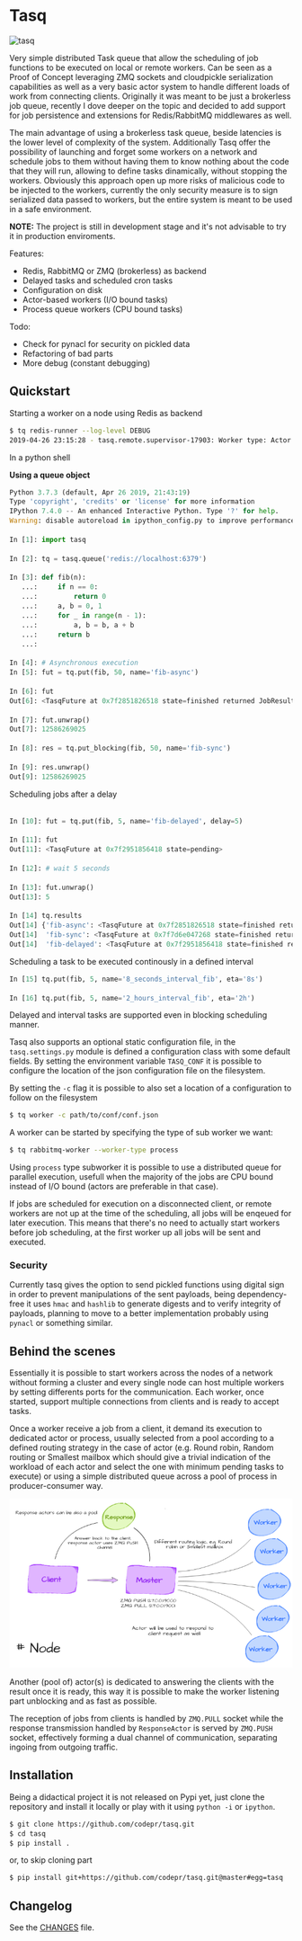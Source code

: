 Tasq
====

![tasq](https://github.com/codepr/tasq/workflows/tasq/badge.svg)

Very simple distributed Task queue that allow the scheduling of job functions
to be executed on local or remote workers. Can be seen as a Proof of Concept
leveraging ZMQ sockets and cloudpickle serialization capabilities as well as a
very basic actor system to handle different loads of work from connecting
clients. Originally it was meant to be just a brokerless job queue, recently
I dove deeper on the topic and decided to add support for job persistence and
extensions for Redis/RabbitMQ middlewares as well.

The main advantage of using a brokerless task queue, beside latencies is the
lower level of complexity of the system. Additionally Tasq offer the
possibility of launching and forget some workers on a network and schedule jobs
to them without having them to know nothing about the code that they will run,
allowing to define tasks dinamically, without stopping the workers. Obviously
this approach open up more risks of malicious code to be injected to the
workers, currently the only security measure is to sign serialized data passed
to workers, but the entire system is meant to be used in a safe environment.

**NOTE:** The project is still in development stage and it's not advisable to
try it in production enviroments.

Features:

- Redis, RabbitMQ or ZMQ (brokerless) as backend
- Delayed tasks and scheduled cron tasks
- Configuration on disk
- Actor-based workers (I/O bound tasks)
- Process queue workers (CPU bound tasks)

Todo:

- Check for pynacl for security on pickled data
- Refactoring of bad parts
- More debug (constant debugging)

## Quickstart

Starting a worker on a node using Redis as backend

```sh
$ tq redis-runner --log-level DEBUG
2019-04-26 23:15:28 - tasq.remote.supervisor-17903: Worker type: Actor
```

In a python shell

**Using a queue object**

```python
Python 3.7.3 (default, Apr 26 2019, 21:43:19)
Type 'copyright', 'credits' or 'license' for more information
IPython 7.4.0 -- An enhanced Interactive Python. Type '?' for help.
Warning: disable autoreload in ipython_config.py to improve performance.

In [1]: import tasq

In [2]: tq = tasq.queue('redis://localhost:6379')

In [3]: def fib(n):
   ...:     if n == 0:
   ...:         return 0
   ...:     a, b = 0, 1
   ...:     for _ in range(n - 1):
   ...:         a, b = b, a + b
   ...:     return b
   ...:

In [4]: # Asynchronous execution
In [5]: fut = tq.put(fib, 50, name='fib-async')

In [6]: fut
Out[6]: <TasqFuture at 0x7f2851826518 state=finished returned JobResult>

In [7]: fut.unwrap()
Out[7]: 12586269025

In [8]: res = tq.put_blocking(fib, 50, name='fib-sync')

In [9]: res.unwrap()
Out[9]: 12586269025
```

Scheduling jobs after a delay
```python

In [10]: fut = tq.put(fib, 5, name='fib-delayed', delay=5)

In [11]: fut
Out[11]: <TasqFuture at 0x7f2951856418 state=pending>

In [12]: # wait 5 seconds

In [13]: fut.unwrap()
Out[13]: 5

In [14] tq.results
Out[14] {'fib-async': <TasqFuture at 0x7f2851826518 state=finished returned JobResult>,
Out[14]  'fib-sync': <TasqFuture at 0x7f7d6e047268 state=finished returned JobResult>
Out[14]  'fib-delayed': <TasqFuture at 0x7f2951856418 state=finished returned JobResult>}
```

Scheduling a task to be executed continously in a defined interval

```python
In [15] tq.put(fib, 5, name='8_seconds_interval_fib', eta='8s')

In [16] tq.put(fib, 5, name='2_hours_interval_fib', eta='2h')
```

Delayed and interval tasks are supported even in blocking scheduling manner.

Tasq also supports an optional static configuration file, in the
`tasq.settings.py` module is defined a configuration class with some default
fields. By setting the environment variable `TASQ_CONF` it is possible to
configure the location of the json configuration file on the filesystem.

By setting the `-c` flag it is possible to also set a location of a
configuration to follow on the filesystem

```sh
$ tq worker -c path/to/conf/conf.json
```

A worker can be started by specifying the type of sub worker we want:

```sh
$ tq rabbitmq-worker --worker-type process
```
Using `process` type subworker it is possible to use a distributed queue for
parallel execution, usefull when the majority of the jobs are CPU bound instead
of I/O bound (actors are preferable in that case).

If jobs are scheduled for execution on a disconnected client, or remote workers
are not up at the time of the scheduling, all jobs will be enqeued for later
execution. This means that there's no need to actually start workers before job
scheduling, at the first worker up all jobs will be sent and executed.

### Security

Currently tasq gives the option to send pickled functions using digital sign in
order to prevent manipulations of the sent payloads, being dependency-free it
uses `hmac` and `hashlib` to generate digests and to verify integrity of
payloads, planning to move to a better implementation probably using `pynacl`
or something similar.

## Behind the scenes

Essentially it is possible to start workers across the nodes of a network
without forming a cluster and every single node can host multiple workers by
setting differents ports for the communication.  Each worker, once started,
support multiple connections from clients and is ready to accept tasks.

Once a worker receive a job from a client, it demand its execution to dedicated
actor or process, usually selected from a pool according to a defined routing
strategy in the case of actor (e.g.  Round robin, Random routing or Smallest
mailbox which should give a trivial indication of the workload of each actor
and select the one with minimum pending tasks to execute) or using a simple
distributed queue across a pool of process in producer-consumer way.

![Tasq master-workers arch](static/worker_model_2.png)

Another (pool of) actor(s) is dedicated to answering the clients with the
result once it is ready, this way it is possible to make the worker listening
part unblocking and as fast as possible.

The reception of jobs from clients is handled by `ZMQ.PULL` socket while the
response transmission handled by `ResponseActor` is served by `ZMQ.PUSH`
socket, effectively forming a dual channel of communication, separating ingoing
from outgoing traffic.

## Installation

Being a didactical project it is not released on Pypi yet, just clone the
repository and install it locally or play with it using `python -i` or
`ipython`.

```sh
$ git clone https://github.com/codepr/tasq.git
$ cd tasq
$ pip install .
```

or, to skip cloning part

```sh
$ pip install git+https://github.com/codepr/tasq.git@master#egg=tasq
```

## Changelog

See the [CHANGES](CHANGES.md) file.


